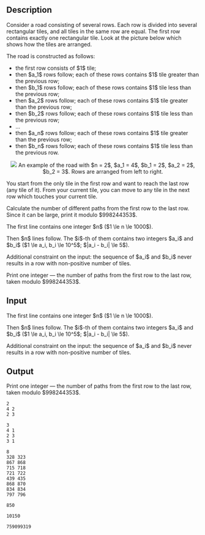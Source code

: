 ## Description

<div><p>Consider a road consisting of several rows. Each row is divided into several rectangular tiles, and all tiles in the same row are equal. The first row contains exactly one rectangular tile. Look at the picture below which shows how the tiles are arranged.</p><p>The road is constructed as follows: </p><ul> <li> the first row consists of $1$ tile; </li><li> then $a_1$ rows follow; each of these rows contains $1$ tile greater than the previous row; </li><li> then $b_1$ rows follow; each of these rows contains $1$ tile less than the previous row; </li><li> then $a_2$ rows follow; each of these rows contains $1$ tile greater than the previous row; </li><li> then $b_2$ rows follow; each of these rows contains $1$ tile less than the previous row; </li><li> ... </li><li> then $a_n$ rows follow; each of these rows contains $1$ tile greater than the previous row; </li><li> then $b_n$ rows follow; each of these rows contains $1$ tile less than the previous row. </li></ul><center> <img class="tex-graphics" src="file://qFFtGcCU.png" style="max-width: 100.0%;max-height: 100.0%;"> An example of the road with $n = 2$, $a_1 = 4$, $b_1 = 2$, $a_2 = 2$, $b_2 = 3$. Rows are arranged from left to right. </center><p>You start from the only tile in the first row and want to reach the last row (any tile of it). From your current tile, you can move to any tile in the next row which touches your current tile.</p><p>Calculate the number of different paths from the first row to the last row. Since it can be large, print it modulo $998244353$.</p></div><div class="input-specification"><p>The first line contains one integer $n$ ($1 \le n \le 1000$).</p><p>Then $n$ lines follow. The $i$-th of them contains two integers $a_i$ and $b_i$ ($1 \le a_i, b_i \le 10^5$; $|a_i - b_i| \le 5$).</p><p>Additional constraint on the input: the sequence of $a_i$ and $b_i$ never results in a row with non-positive number of tiles.</p></div><div class="output-specification"><p>Print one integer — the number of paths from the first row to the last row, taken modulo $998244353$.</p></div>

## Input

<p>The first line contains one integer $n$ ($1 \le n \le 1000$).</p><p>Then $n$ lines follow. The $i$-th of them contains two integers $a_i$ and $b_i$ ($1 \le a_i, b_i \le 10^5$; $|a_i - b_i| \le 5$).</p><p>Additional constraint on the input: the sequence of $a_i$ and $b_i$ never results in a row with non-positive number of tiles.</p>

## Output

<p>Print one integer — the number of paths from the first row to the last row, taken modulo $998244353$.</p>





```input1
2
4 2
2 3
```




```input2
3
4 1
2 3
3 1
```




```input3
8
328 323
867 868
715 718
721 722
439 435
868 870
834 834
797 796
```




```output1
850
```




```output2
10150
```




```output3
759099319
```


